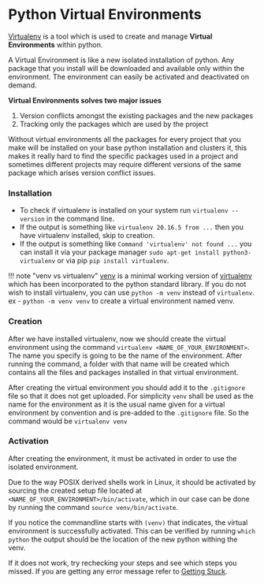 # Python Virtual Environments

[Virtualenv](https://virtualenv.pypa.io/en/latest/) is a tool which is used to create and manage **Virtual Environments** within python. 

A Virtual Environment is like a new isolated installation of python. Any package that you install will be downloaded and available only within the environment. The environment can easily be activated and deactivated on demand.

**Virtual Environments solves two major issues**

1. Version conflicts amongst the existing packages and the new packages
2. Tracking only the packages which are used by the project

Without virtual environments all the packages for every project that you make will be installed on your base python installation and clusters it, this makes it really hard to find the specific packages used in a project and sometimes different projects may require different versions of the same package which arises version conflict issues.


### **Installation**
- To check if virtualenv is installed on your system run `virtualenv --version` in the command line.
- If the output is something like `virtualenv 20.16.5 from ...` then you have virtualenv installed, skip to creation.
- If the output is something like `Command 'virtualenv' not found ...` you can install it via your package manager `sudo apt-get install python3-virtualenv` or via pip `pip install virtualenv`.

!!! note "venv vs virtualenv"
    [venv](https://docs.python.org/3/library/venv.html) is a minimal working version of [virtualenv](https://virtualenv.pypa.io/en/latest/) which has been incorporated to the python standard library.
    If you do not wish to install virtualenv, you can use `python -m venv` instead of `virtualenv`.<br>
    ex - `python -m venv venv` to create a virtual environment named venv.

### **Creation**
After we have installed virtualenv, now we should create the virtual environment using the command `virtualenv <NAME_OF_YOUR_ENVIRONMENT>`. The name you specify is going to be the name of the environment. 
After running the command, a folder with that name will be created which contains all the files and packages installed in that virtual environment.

After creating the virtual environment you should add it to the `.gitignore` file so that it does not get uploaded. For simplicity `venv` shall be used as the name for the environment as it is the usual name given for a virtual environment by convention and is pre-added to the `.gitignore` file. So the command would be `virtualenv venv`

### **Activation**
After creating the environment, it must be activated in order to use the isolated environment.

Due to the way POSIX derived shells work in Linux, it should be activated by sourcing the created setup file located at `<NAME_OF_YOUR_ENVIRONMENT>/bin/activate`, which in our case can be done by running the command `source venv/bin/activate`.

If you notice the commandline starts with `(venv)` that indicates, the virtual environment is successfully activated. This can be verified by running `which python` the output should be the location of the new python withing the venv.

If it does not work, try rechecking your steps and see which steps you missed. If you are getting any error message refer to [Getting Stuck](../stuck.md).
